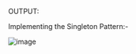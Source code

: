 OUTPUT:

Implementing the Singleton Pattern:-

![image](https://github.com/user-attachments/assets/a9681e68-ba93-4bf0-bf1a-cce0a104f106)
